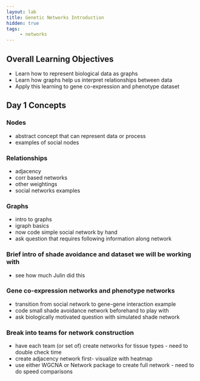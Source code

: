 ```yaml
---
layout: lab
title: Genetic Networks Introduction
hidden: true
tags:
     - networks
---
```


## Overall Learning Objectives
* Learn how to represent biological data as graphs
* Learn how graphs help us interpret relationships between data
* Apply this learning to gene co-expression and phenotype dataset

## Day 1 Concepts

### Nodes
* abstract concept that can represent data or process
* examples of social nodes

### Relationships
* adjacency 
* corr based networks
* other weightings
* social networks examples

### Graphs
* intro to graphs
* igraph basics
* now code simple social network by hand
* ask question that requires following information along network

### Brief intro of shade avoidance and dataset we will be working with
* see how much Julin did this

### Gene co-expression networks and phenotype networks
* transition from social network to gene-gene interaction example
* code small shade avoidance network beforehand to play with
* ask biologically motivated question with simulated shade network

### Break into teams for network construction
* have each team (or set of) create networks for tissue types - need to double check time
* create adjacency network first- visualize with heatmap
* use either WGCNA or Network package to create full network - need to do speed comparisons






